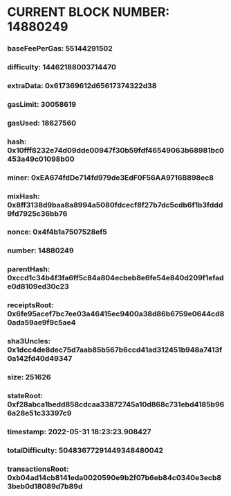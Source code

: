 # CURRENT BLOCK NUMBER: 14880249

### baseFeePerGas: 55144291502
### difficulty: 14462188003714470
### extraData: 0x617369612d65617374322d38
### gasLimit: 30058619
### gasUsed: 18627560
### hash: 0x10fff8232e74d09dde00947f30b59fdf46549063b68981bc0453a49c01098b00
### miner: 0xEA674fdDe714fd979de3EdF0F56AA9716B898ec8
### mixHash: 0x8ff3138d9baa8a8994a5080fdcecf8f27b7dc5cdb6f1b3fddd9fd7925c36bb76
### nonce: 0x4f4b1a7507528ef5
### number: 14880249
### parentHash: 0xccd1c34b4f3fa6ff5c84a804ecbeb8e6fe54e840d209f1efade0d8109ed30c23
### receiptsRoot: 0x6fe95acef7bc7ee03a46415ec9400a38d86b6759e0644cd80ada59ae9f9c5ae4
### sha3Uncles: 0x1dcc4de8dec75d7aab85b567b6ccd41ad312451b948a7413f0a142fd40d49347
### size: 251626
### stateRoot: 0xf28abca1bedd858cdcaa33872745a10d868c731ebd4185b966a28e51c33397c9
### timestamp: 2022-05-31 18:23:23.908427
### totalDifficulty: 50483677291449348480042
### transactionsRoot: 0xb04ad14cb8141eda0020590e9b2f07b6eb84c0340e3ecb83beb0d18089d7b89d
